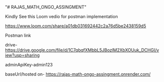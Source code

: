 "# RAJAS_MATH_ONGO_ASSINGMENT" 


Kindly See this Loom vedio for postman implementation


https://www.loom.com/share/a01db031692442c2a76d5be2438159d5


Postman link 

drive-https://drive.google.com/file/d/1C7qbqfXMbbL5JBozlM2XbXOUuk_DCHGI/view?usp=sharing

adminApiKey-admin123

baseUrl/hosted on- https://rajas-math-ongo-assingment.onrender.com/
